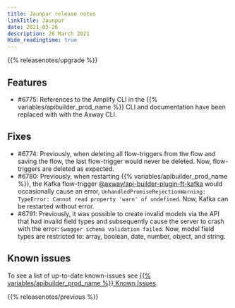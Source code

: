 ```yaml
---
title: Jaunpur release notes
linkTitle: Jaunpur
date: 2021-03-26
description: 26 March 2021
Hide_readingtime: true
---
```


{{% releasenotes/upgrade %}}

## Features

* #6775: References to the Amplify CLI in the {{% variables/apibuilder_prod_name %}} CLI and documentation have been replaced with with the Axway CLI.

## Fixes

* #6774: Previously, when deleting all flow-triggers from the flow and saving the flow, the last flow-trigger would never be deleted. Now, flow-triggers are deleted as expected.
* #6780: Previously, when restarting {{% variables/apibuilder_prod_name %}}, the Kafka flow-trigger [@axway/api-builder-plugin-ft-kafka](https://www.npmjs.com/package/@axway/api-builder-plugin-ft-kafka) would occasionally cause an error, `UnhandledPromiseRejectionWarning: TypeError: Cannot read property 'warn' of undefined`. Now, Kafka can be restarted without error.
* #6791: Previously, it was possible to create invalid models via the API that had invalid field types and subsequently cause the server to crash with the error: `Swagger schema validation failed`. Now, model field types are restricted to: array, boolean, date, number, object, and string.

## Known issues

To see a list of up-to-date known-issues see [{{% variables/apibuilder_prod_name %}} Known Issues](/docs/known_issues).

{{% releasenotes/previous %}}
